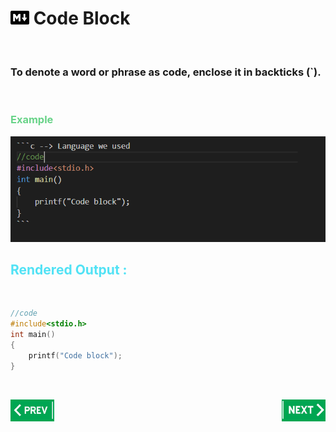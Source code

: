 # <img src = "image/1.png" width="30" height="22" /> Code Block

<br>

<h3> To denote a word or phrase as code, enclose it in backticks (`). </h3>

<br>

### <span style ="color:#68d388" > Example   


![](image/4.png)

## <span style ="color:#51e2f5" > Rendered Output :

<br>

```c --> Language we used
//code
#include<stdio.h>
int main()
{
    printf("Code block");
}
```

<br>

[<img align="left" src = "image/3.jpg" width="70" height="35" />](Black_Quotes.md)
[<img align="right" src = "image/2.jpg" width="70" height="35" />](Link.md) 